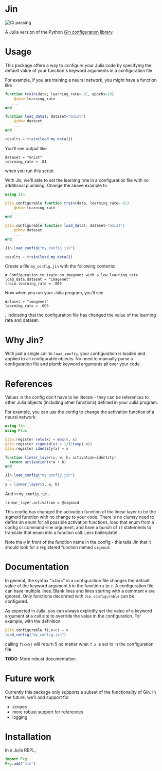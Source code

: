 # Jin
![CI passing](https://github.com/malmaud/Jin.jl/actions/workflows/ci.yml/badge.svg)

A Julia version of the Python [Gin configuration library](https://github.com/google/gin-config).

# Usage
This package offers a way to configure your Julia code by specifying the default value of your function's keyword arguments in a configuration file.

For example, if you are training a neural network, you might have a function like

```julia
function train(data; learning_rate=.01, epochs=10)
    @show learning_rate
   ...
end

function load_data(; dataset="mnist")
    @show dataset
    ...
end

results = train(load_my_data())
```

You'll see output like 

```
dataset = "mnist"
learning_rate = .01
``` 

when you run this script.

With Jin, we'll able to set the learning rate in a configuration file with no additional plumbing. Change the above example to

```julia
using Jin

@Jin.configurable function train(data; learning_rate=.01)
    @show learning_rate
   ...
end

@Jin.configurable function load_data(; dataset="mnist")
    @show dataset
    ...
end

Jin.load_config("my_config.jin")

results = train(load_my_data())
```

Create a file `my_config.jin` with the following contents:

```
# Configuration to train on imagenet with a low learning rate
load_data.dataset = "imagenet"
train.learning_rate = .005
```

Now when you run your Julia program, you'll see 

```
dataset = "imagenet"
learning_rate = .005
``` 

, indicating that the configuration file has changed the value of the learning rate and dataset.



# Why Jin?
With just a single call to `load_config`, your configuration is loaded and applied to all configurable objects. No need to manually parse a configuration file and plumb keyword arguments all over your code.

# References
Values in the config don't have to be literals - they can be references to other Julia objects (including other functions) defined in your Julia program.

For example, you can use the config to change the activation function of a neural network:

```julia
using Jin
using Flux

@Jin.register relu(x) = max(0, x)
@Jin.register sigmoid(x) = 1/(1+exp(-x))
@Jin.register identity(x) = x

function linear_layer(x, w, b; activation=identity)
  return activation(x*w + b)
end

Jin.load_config("my_config.jin")
...
y = linear_layer(x, w, b)
```

And in `my_config.jin`,

```
linear_layer.activation = @sigmoid
```

This config has changed the activation function of the linear layer to be the sigmoid function with no change to your code. There is no clumsy need to define an enum for all possible activation functions, load that enum from a config or command-line argument, and have a bunch of `if` statements to translate that enum into a function call. Less boilerplate!

Note the `@` in front of the function name in the config - this tells Jin that it should look for a registered function named `sigmoid`.

# Documentation
In general, the syntax "a.b=c" in a configuration file changes the default value of the keyword argument `b` in the function `a` to `c`. A configuration file can have multiple lines. Blank lines and lines starting with a comment `#` are ignored. Only functions decorated with `Jin.configurable` can be configured.

As expected in Julia, you can always explicitly set the value of a keyword argument at a call site to override the value in the configuration. For example, with the definition

```julia
@Jin.configurable f(;x=0) = x
load_config("my_config.jin")
```

calling `f(x=5)` will return 5 no matter what `f.x` is set to in the configuration file.


**TODO**: More robust documentation.

# Future work
Currently this package only supports a subset of the functionality of Gin. In the future, we'll add support for

* scopes
* more robust support for references
* logging

# Installation
In a Julia REPL,

```julia
import Pkg
Pkg.add("Jin")
```
